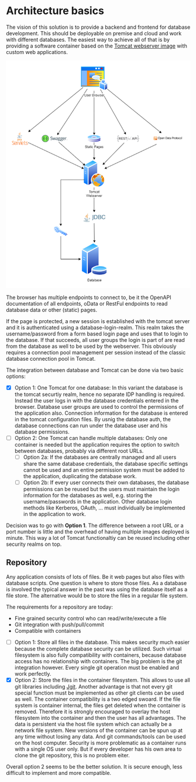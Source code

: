 # Architecture basics

The vision of this solution is to provide a backend and frontend for database development. This should be deployable on premise and cloud and work with different databases. The easiest way to achieve all of that is by providing a software container based on the [Tomcat webserver image](https://hub.docker.com/_/tomcat) with custom web applications.

![Architecture Diagram](_media/CICD_Architecture.drawio.png)

The browser has multiple endpoints to connect to, be it the OpenAPI documentation of all endpoints, oData or RestFul endpoints to read database data or other (static) pages.

If the page is protected, a new session is established with the tomcat server and it is authenticated using a database-login-realm. This realm takes the username/password from a form based login page and uses that to login to the database. If that succeeds, all user groups the login is part of are read from the database as well to be used by the webserver. This obviously requires a connection pool management per session instead of the classic database connection pool in Tomcat.

The integration between database and Tomcat can be done via two basic options:

- [x] Option 1: One Tomcat for one database: In this variant the database is the tomcat securtiy realm, hence no separate IDP handling is required. Instead the user logs in with the database credentials entered in the browser. Database user groups are used to control the permissions of the application also. Connection information for the database is entered in the tomcat configuration files. By usnig the database auth, the database connections can run under the database user and his database permissions.
- [ ] Option 2: One Tomcat can handle multiple databases: Only one container is needed but the application requires the option to switch between databases, probably via different root URLs.
  - [ ] Option 2a: If the databases are centrally managed and all users share the same database credentials, the database specific settings cannot be used and an entire permission system must be added to the application, duplicating the database work.
  - [ ] Option 2b: If every user connects their own databases, the database permissions can be reused but the users must maintain the login information for the databases as well, e.g. storing the username/passwords in the application. Other database login methods like Kerberos, OAuth, ... must individually be implemented in the application to work.

Decision was to go with **Option 1**. The difference between a root URL or a port number is little and the overhead of having multiple images deployed is minute. This way a lot of Tomcat functionaltiy can be reused including other security realms on top.

## Repository

Any application consists of lots of files. Be it web pages but also files with database scripts. One question is where to store those files. As a database is involved the typical answer in the past was using the database itself as a file store. The alternative would be to store the files in a regular file system.

The requirements for a repository are today:

- Fine grained security control who can read/write/execute a file
- Git integration with push/pull/commit
- Compatible with containers

- [ ] Option 1: Store all files in the database. This makes security much easier because the complete database security can be utilized. Such virtual filesystem is also fully compatibility with containers, because database access has no relationship with containers. The big problem is the git integration however. Every single git operation must be enabled and work perfectly.
- [x] Option 2: Store the files in the container filesystem. This allows to use all git libraries including [Jgit](https://wiki.eclipse.org/JGit/User_Guide). Another advantage is that not every git special function must be implemented as other git clients can be used as well. The container compatibility is a two edged swoard. If the file system is container internal, the files get deleted when the container is removed. Therefore it is strongly encouraged to overlay the host filesystem into the container and then the user has all advantages. The data is persistent via the host file system which can actually be a network file system. New versions of the container can be spun up at any time without losing any data. And git commands/tools can be used on the host computer. Security is more problematic as a container runs with a single OS user only. But if every developer has his own area to clone the git repository, this is no problem eiter.

Overall option 2 seems to be the better solution. It is secure enough, less difficult to implement and more compatible.
